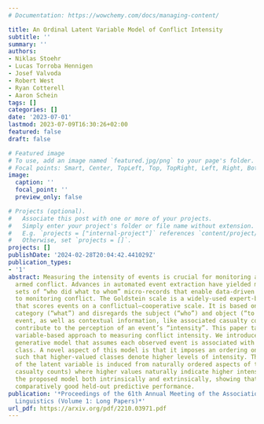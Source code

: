 ```yaml
---
# Documentation: https://wowchemy.com/docs/managing-content/

title: An Ordinal Latent Variable Model of Conflict Intensity
subtitle: ''
summary: ''
authors:
- Niklas Stoehr
- Lucas Torroba Hennigen
- Josef Valvoda
- Robert West
- Ryan Cotterell
- Aaron Schein
tags: []
categories: []
date: '2023-07-01'
lastmod: 2023-07-09T16:30:26+02:00
featured: false
draft: false

# Featured image
# To use, add an image named `featured.jpg/png` to your page's folder.
# Focal points: Smart, Center, TopLeft, Top, TopRight, Left, Right, BottomLeft, Bottom, BottomRight.
image:
  caption: ''
  focal_point: ''
  preview_only: false

# Projects (optional).
#   Associate this post with one or more of your projects.
#   Simply enter your project's folder or file name without extension.
#   E.g. `projects = ["internal-project"]` references `content/project/deep-learning/index.md`.
#   Otherwise, set `projects = []`.
projects: []
publishDate: '2024-02-28T20:04:42.441029Z'
publication_types:
- '1'
abstract: Measuring the intensity of events is crucial for monitoring and tracking
  armed conflict. Advances in automated event extraction have yielded massive data
  sets of “who did what to whom” micro-records that enable data-driven approaches
  to monitoring conflict. The Goldstein scale is a widely-used expert-based measure
  that scores events on a conflictual–cooperative scale. It is based only on the action
  category (“what”) and disregards the subject (“who”) and object (“to whom”) of an
  event, as well as contextual information, like associated casualty count, that should
  contribute to the perception of an event’s “intensity”. This paper takes a latent
  variable-based approach to measuring conflict intensity. We introduce a probabilistic
  generative model that assumes each observed event is associated with a latent intensity
  class. A novel aspect of this model is that it imposes an ordering on the classes,
  such that higher-valued classes denote higher levels of intensity. The ordinal nature
  of the latent variable is induced from naturally ordered aspects of the data (e.g.,
  casualty counts) where higher values naturally indicate higher intensity. We evaluate
  the proposed model both intrinsically and extrinsically, showing that it obtains
  comparatively good held-out predictive performance.
publication: '*Proceedings of the 61th Annual Meeting of the Association for Computational
  Linguistics (Volume 1: Long Papers)*'
url_pdf: https://arxiv.org/pdf/2210.03971.pdf
---
```

